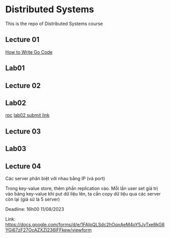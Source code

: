 # Distributed Systems

This is the repo of Distributed Systems course

## Lecture 01
[How to Write Go Code](https://go.dev/doc/code#:~:text=Go%20programs%20are%20organized%20into,files%20within%20the%20same%20package.)

## Lab01

## Lecture 02

## Lab02
[rpc](https://pkg.go.dev/net/rpc)
[lab02 submit link](https://docs.google.com/forms/d/e/1FAIpQLSfCGAMuYYLqXx6jTMc3Fmx5dyTD5aJIQPshe8XjIMaf3YvZlw/viewform)
## Lecture 03

## Lab03

## Lecture 04

Các server phân biệt với nhau bằng IP (và port)

Trong key-value store, thêm phần replication vào. Mỗi lần user set giá trị vào bảng key-value khi put dữ liệu lên, ta cần copy dữ liệu qua các server còn lại (giả sử là 5 server)

Deadline: 16h00 11/08/2023

Link: https://docs.google.com/forms/d/e/1FAIpQLSdc2hOqxAeM4oY5JvTxe8kG6YGj67zF27OcAZXZI236IFFkew/viewform
